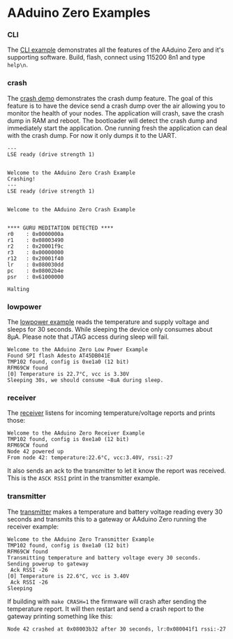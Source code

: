# AAduino Zero Examples


### CLI

The [CLI example](https://github.com/kanflo/aaduino-zero/tree/master/examples/cli) demonstrates all the features of the AAduino Zero and it's supporting software. Build, flash, connect using 115200 8n1 and type `help\n`.

### crash

The [crash demo](https://github.com/kanflo/aaduino-zero/tree/master/examples/crash) demonstrates the crash dump feature. The goal of this feature is to have the device send a crash dump over the air allowing you to monitor the health of your nodes. The application will crash, save the crash dump in RAM and reboot. The bootloader will detect the crash dump and immediately start the application. One running fresh the application can deal with the crash dump. For now it only dumps it to the UART.

```
---
LSE ready (drive strength 1)


Welcome to the AAduino Zero Crash Example
Crashing!
---
LSE ready (drive strength 1)


Welcome to the AAduino Zero Crash Example


**** GURU MEDITATION DETECTED ****
r0    : 0x0000000a
r1    : 0x08003490
r2    : 0x20001f9c
r3    : 0x00000000
r12   : 0x20001f40
lr    : 0x080030dd
pc    : 0x08002b4e
psr   : 0x61000000

Halting
```

### lowpower

The [lowpower example](https://github.com/kanflo/aaduino-zero/tree/master/examples/lowpower) reads the temperature and supply voltage and sleeps for 30 seconds. While sleeping the device only consumes about 8μA. Please note that JTAG access during sleep will fail.

```
Welcome to the AAduino Zero Low Power Example
Found SPI flash Adesto AT45DB041E
TMP102 found, config is 0xe1a0 (12 bit)
RFM69CW found
[0] Temperature is 22.7°C, vcc is 3.30V
Sleeping 30s, we should consume ~8uA during sleep.
```

### receiver

The [receiver](https://github.com/kanflo/aaduino-zero/tree/master/examples/receiver) listens for incoming temperature/voltage reports and prints those:

```
Welcome to the AAduino Zero Receiver Example
TMP102 found, config is 0xe1a0 (12 bit)
RFM69CW found
Node 42 powered up
From node 42: temperature:22.6°C, vcc:3.40V, rssi:-27
```

It also sends an ack to the transmitter to let it know the report was received. This is the ```ASCK RSSI``` print in the transmitter example.

### transmitter

The [transmitter](https://github.com/kanflo/aaduino-zero/tree/master/examples/transmitter) makes a temperature and battery voltage reading every 30 seconds and transmits this to a gateway or AAduino Zero running the receiver example:

```
Welcome to the AAduino Zero Transmitter Example
TMP102 found, config is 0xe1a0 (12 bit)
RFM69CW found
Transmitting temperature and battery voltage every 30 seconds.
Sending powerup to gateway
 Ack RSSI -26
[0] Temperature is 22.6°C, vcc is 3.40V
 Ack RSSI -26
Sleeping
```

If building with `make CRASH=1` the firmware will crash after sending the temperature report. It will then restart and send a crash report to the gateway printing something like this:

```
Node 42 crashed at 0x08003b32 after 30 seconds, lr:0x080041f1 rssi:-27
```
